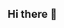 ## Hi there 👋

<!--
**Daniel5125/Daniel5125** is a ✨ _special_ ✨ repository because its `README.md` (this file) appears on your GitHub profile.

Here are some ideas to get you started:

* 🙋‍♂️ My name is Edinson Daniel Torres Espinosa 
* 👨‍🎓 I’m currently a student of electronic engineering at the Universidad Industrial de Santander (UIS)
